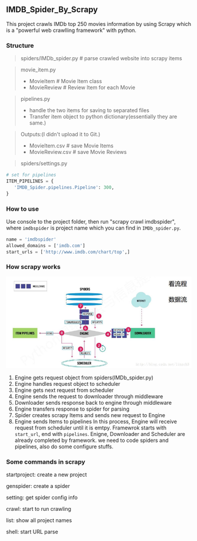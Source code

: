 ## IMDB_Spider_By_Scrapy
This project crawls IMDb top 250 movies information by using Scrapy which is a "powerful web crawlling framework" with python.

### Structure
> spiders/IMDb_spider.py # parse crawled website into scrapy items

> movie_item.py
>   * MovieItem # Movie Item class
>   * MovieReview # Review Item for each Movie

> pipelines.py 
>   * handle the two items for saving to separated files
>   * Transfer item object to python dictionary(essentially they are same.)

> Outputs:(I didn't upload it to Git.)
>   * MovieItem.csv # save Movie Items
>   * MovieReview.csv # save Movie Reviews

> spiders/settings.py
```python
# set for pipelines
ITEM_PIPELINES = {
   'IMDB_Spider.pipelines.Pipeline': 300,
}
```

### How to use
Use console to the project folder, then run "scrapy crawl imdbspider", where `imdbspider` is project name which you can find in `IMDb_spider.py`.
```python
name = 'imdbspider'
allowed_domains = ['imdb.com']
start_urls = ['http://www.imdb.com/chart/top',]
```

### How scrapy works
![img](img/scrapy_workflow.jpg)
1. Engine gets request object from spiders(IMDb_spider.py)
2. Engine handles request object to scheduler
3. Engine gets next request from scheduler
4. Engine sends the request to downloader through middleware
5. Downloader sends response back to engine through middleware
6. Engine transfers response to spider for parsing
7. Spider creates scrapy Items and sends new request to Engine
8. Engine sends Items to pipelines
In this process, Engine will receive request from scheduler until it is emtpy. Framewrok starts with `start_url`, end with `pipelines`. 
Enigne, Downloader and Scheduler are already completed by framework. we need to code spiders and pipelines, also do
some configure stuffs.

### Some commands in scrapy
startproject: create a new project

genspider: create a spider

setting: get spider config info

crawl: start to run crawling

list: show all project names

shell: start URL parse